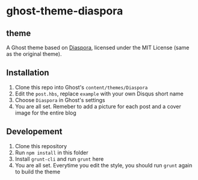 # ghost-theme-diaspora


theme
---

A Ghost theme based on [Diaspora](https://github.com/LoeiFy/Diaspora), licensed under the MIT License (same as the original theme).


Installation
---

1. Clone this repo into Ghost's `content/themes/Diaspora`
2. Edit the `post.hbs`, replace `example` with your own Disqus short name
3. Choose `Diaspora` in Ghost's settings
4. You are all set. Remeber to add a picture for each post and a cover image for the entire blog


Developement
---

1. Clone this repository
2. Run `npm install` in this folder
3. Install `grunt-cli` and run `grunt` here
4. You are all set. Everytime you edit the style, you should run `grunt` again to build the theme

